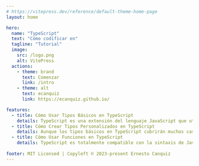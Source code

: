 ```yaml
---
# https://vitepress.dev/reference/default-theme-home-page
layout: home

hero:
  name: "TypeScript"
  text: "Cómo codificar en"
  tagline: "Tutorial"
  image:
    src: /logo.png
    alt: VitePress
  actions:
    - theme: brand
      text: Comenzar
      link: /intro
    - theme: alt
      text: ecanquiz
      link: https://ecanquiz.github.io/

features:
  - title: Cómo Usar Tipos Básicos en TypeScript
    details: TypeScript es una extensión del lenguaje JavaScript que utiliza el tiempo de ejecución de JavaScript con un verificador de tipos en tiempo de compilación. Esta combinación permite a los desarrolladores usar el ecosistema completo de JavaScript y las características del lenguaje, al mismo tiempo que agrega verificación de tipos estáticos opcionales, tipos de datos de enumeración, clases e interfaces. Este tutorial analizará la declaración de tipos y todos los tipos básicos utilizados en TypeScript.
  - title: Cómo Crear Tipos Personalizados en TypeScript
    details: Aunque los tipos básicos en TypeScript cubrirán muchos casos de uso, la creación de sus propios tipos personalizados basados en estos tipos básicos le permitirá asegurarse de que el verificador de tipos valide las estructuras de datos específicas de su proyecto. Este tutorial le mostrará cómo usar tipos personalizados con TypeScript, cómo componer esos tipos junto con uniones e intersecciones, y cómo usar tipos de utilidad para agregar flexibilidad a sus tipos personalizados.
  - title: Cómo Usar Funciones en TypeScript
    details: TypeScript es totalmente compatible con la sintaxis de JavaScript existente para funciones, al tiempo que agrega información de tipo y sobrecarga de funciones como nuevas características. Además de proporcionar documentación adicional a la función, la información de tipo también disminuirá las posibilidades de tener errores. En este tutorial, comenzará creando las funciones más básicas con información de tipo, luego pasará a escenarios más complejos, como el uso de parámetros de descanso y la sobrecarga de funciones.  
    
footer: MIT Licensed | Copyleft © 2023-present Ernesto Canquiz
---
```



